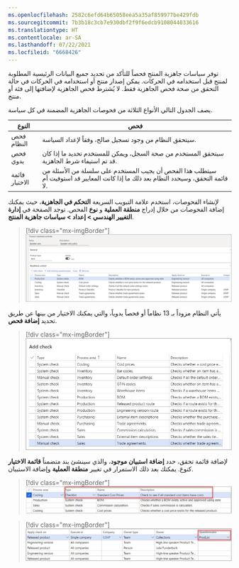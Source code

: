 ```yaml
---
ms.openlocfilehash: 2582c6efd64b65058eea5a35af859977be429fdb
ms.sourcegitcommit: 7b3b18c3cb7e930dbf2f9f6edcb9108044033616
ms.translationtype: HT
ms.contentlocale: ar-SA
ms.lasthandoff: 07/22/2021
ms.locfileid: "6668426"
---
```

توفر سياسات جاهزية المنتج فحصاً للتأكد من تحديد جميع البيانات الرئيسية المطلوبة لمنتج قبل استخدامه في الحركات. يمكن إصدار منتج أو استخدامه في الحركات في حالة التحقق من صحة فحص الجاهزية فقط. لا يُشترط فحص الجاهزية لإضافتها إلى فئة أو منتج.

يصف الجدول التالي الأنواع الثلاثة من فحوصات الجاهزية المضمنة في كل سياسة.

|النوع | فحص |
|-----|-------|
|فحص النظام | سيتحقق النظام من وجود تسجيل صالح، وفقاً لإعداد السياسة. |
|فحص يدوي | سيتحقق المستخدم من صحة السجل، ويمكن للمستخدم تحديد ما إذا كان قد تم استيفاء شرط الجاهزية. |
|قائمة الاختيار | سيتطلب هذا الفحص أن يجيب المستخدم على سلسلة من الأسئلة من قائمة التحقق، وسيحدد النظام بعد ذلك ما إذا كانت المعايير قد استوفيت أم لا. |

لإنشاء الفحوصات، استخدم علامة التبويب السريعة **التحكم في الجاهزية**، حيث يمكنك إضافة الفحوصات من خلال إدراج **منطقة العملية** و **نوع** الفحص. توجد الصفحة في **إدارة التغيير الهندسي > إعداد > سياسات جاهزية المنتج**.

> [!div class="mx-imgBorder"]
> [![لقطة شاشة لسياسات جاهزية المنتج لمجموعات السماعات، مع تعيين نوع المنتج إلى العنصر ونشط إلى نعم. تعرض قائمة الفحوصات المضافة.](../media/product-readiness-policies.png)](../media/product-readiness-policies.png#lightbox)

يأتي النظام مزوداً بـ 13 نظاماً أو فحصاً يدوياً، والتي يمكنك الاختيار من بينها عن طريق تحديد **إضافة فحص**.

> [!div class="mx-imgBorder"]
> [![لقطة شاشة لصفحة إضافة فحص التي تسرد عمليات التحقق المتنوعة المتاحة للاختيار من بينها.](../media/add-check.png)](../media/add-check.png#lightbox)

لإضافة قائمة تحقق، حدد **إضافة استبيان موجود**، والذي سينشئ بند متضمناً **قائمة الاختيار** كنوع. يمكنك بعد ذلك الاستمرار في تغيير **منطقة العملية** وإضافة الاستبيان.

> [!div class="mx-imgBorder"]
> [![عند تحديد فحصاً من لقطة الشاشة السابقة، تعرض لقطة الشاشة هذه كيف سيظهر التحديد على الصفحة.](../media/check-process-area.png)](../media/check-process-area.png#lightbox)

> [!div class="mx-imgBorder"]
> [![توفر لقطة الشاشة هذه مثالاً على وقت تطبيق الفحص.](../media/apply-check-on.png)](../media/apply-check-on.png#lightbox)
